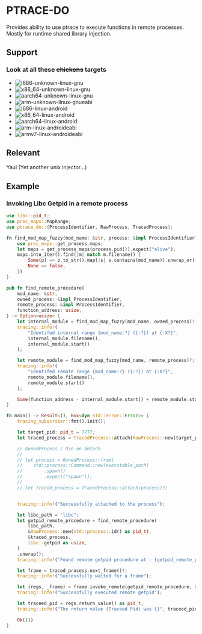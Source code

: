 # PTRACE-DO

Provides ability to use ptrace to execute functions in remote processes.
Mostly for runtime shared library injection.

## Support
### Look at all these ~~chickens~~ targets
- ![i686-unknown-linux-gnu](https://github.com/ohchase/ptrace-do/actions/workflows/i686-unknown-linux-gnu.yml/badge.svg)
- ![x86_64-unknown-linux-gnu](https://github.com/ohchase/ptrace-do/actions/workflows/x86_64-unknown-linux-gnu.yml/badge.svg)
- ![aarch64-unknown-linux-gnu](https://github.com/ohchase/ptrace-do/actions/workflows/aarch64-unknown-linux-gnu.yml/badge.svg)
- ![arm-unknown-linux-gnueabi](https://github.com/ohchase/ptrace-do/actions/workflows/arm-unknown-linux-gnueabi.yml/badge.svg)
- ![i686-linux-android](https://github.com/ohchase/ptrace-do/actions/workflows/i686-linux-android.yml/badge.svg)
- ![x86_64-linux-android](https://github.com/ohchase/ptrace-do/actions/workflows/x86_64-linux-android.yml/badge.svg)
- ![aarch64-linux-android](https://github.com/ohchase/ptrace-do/actions/workflows/aarch64-linux-android.yml/badge.svg)
- ![arm-linux-androideabi](https://github.com/ohchase/ptrace-do/actions/workflows/arm-linux-androideabi.yml/badge.svg)
- ![armv7-linux-androideabi](https://github.com/ohchase/ptrace-do/actions/workflows/armv7-linux-androideabi.yml/badge.svg)

## Relevant
Yaui (Yet another unix injector...)

## Example
### Invoking Libc Getpid in a remote process
```rust
use libc::pid_t;
use proc_maps::MapRange;
use ptrace_do::{ProcessIdentifier, RawProcess, TracedProcess};

fn find_mod_map_fuzzy(mod_name: &str, process: &impl ProcessIdentifier) -> Option<MapRange> {
    use proc_maps::get_process_maps;
    let maps = get_process_maps(process.pid()).expect("alive");
    maps.into_iter().find(|m| match m.filename() {
        Some(p) => p.to_str().map(|s| s.contains(mod_name)).unwrap_or(false),
        None => false,
    })
}

pub fn find_remote_procedure(
    mod_name: &str,
    owned_process: &impl ProcessIdentifier,
    remote_process: &impl ProcessIdentifier,
    function_address: usize,
) -> Option<usize> {
    let internal_module = find_mod_map_fuzzy(mod_name, owned_process)?;
    tracing::info!(
        "Identifed internal range {mod_name:?} ({:?}) at {:X?}",
        internal_module.filename(),
        internal_module.start()
    );

    let remote_module = find_mod_map_fuzzy(mod_name, remote_process)?;
    tracing::info!(
        "Identifed remote range {mod_name:?} ({:?}) at {:X?}",
        remote_module.filename(),
        remote_module.start()
    );

    Some(function_address - internal_module.start() + remote_module.start())
}

fn main() -> Result<(), Box<dyn std::error::Error>> {
    tracing_subscriber::fmt().init();

    let target_pid: pid_t = 7777;
    let traced_process = TracedProcess::attach(RawProcess::new(target_pid))?;

    // OwnedProcess / Die on detach
    // 
    // let process = OwnedProcess::from(
    //    std::process::Command::new(executable_path)
    //        .spawn()
    //        .expect("spawn"));
    //
    // let traced_process = TracedProcess::attach(process)?;


    tracing::info!("Successfully attached to the process");

    let libc_path = "libc";
    let getpid_remote_procedure = find_remote_procedure(
        libc_path,
        &RawProcess::new(std::process::id() as pid_t),
        &traced_process,
        libc::getpid as usize,
    )
    .unwrap();
    tracing::info!("Found remote getpid procedure at : {getpid_remote_procedure:X?}");

    let frame = traced_process.next_frame()?;
    tracing::info!("Successfully waited for a frame");

    let (regs, _frame) = frame.invoke_remote(getpid_remote_procedure, 0, &[])?;
    tracing::info!("Successfully executed remote getpid");

    let traceed_pid = regs.return_value() as pid_t;
    tracing::info!("The return value (Traceed Pid) was {}", traceed_pid);

    Ok(())
}
```

